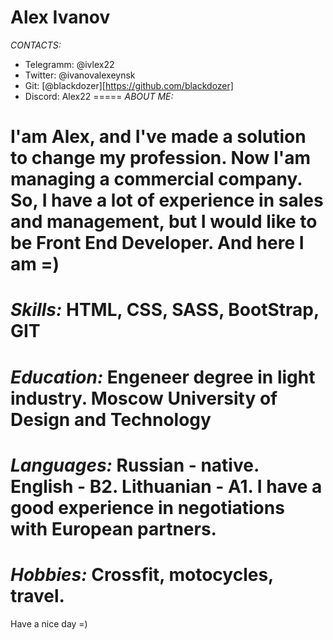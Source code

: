 **Alex Ivanov** 
=====
_CONTACTS:_

* Telegramm: @ivlex22
* Twitter: @ivanovalexeynsk
* Git: [@blackdozer][https://github.com/blackdozer]
* Discord: Alex22
=====
_ABOUT ME:_

I'am Alex, and I've made a solution to change my profession. Now I'am managing a commercial company. So, I have a lot of experience in sales and management, but I would like to be Front End Developer. And here I am =)
=====
_Skills:_
HTML, CSS, SASS, BootStrap, GIT
=====
_Education:_
Engeneer degree in light industry. Moscow University of Design and Technology
=====
_Languages:_
Russian - native.
English - B2. 
Lithuanian - A1.
I have a good experience in negotiations with European partners.
=====
_Hobbies:_ 
Crossfit, motocycles, travel.
=====
Have a nice day =)
